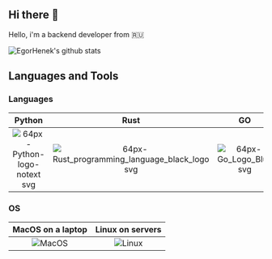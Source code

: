 ## Hi there 👋

<!--
**EgorHenek/EgorHenek** is a ✨ _special_ ✨ repository because its `README.md` (this file) appears on your GitHub profile.

Here are some ideas to get you started:

- 🔭 I’m currently working on ...
- 🌱 I’m currently learning ...
- 👯 I’m looking to collaborate on ...
- 🤔 I’m looking for help with ...
- 💬 Ask me about ...
- 📫 How to reach me: ...
- 😄 Pronouns: ...
- ⚡ Fun fact: ...
-->

Hello, i'm a backend developer from 🇷🇺

![EgorHenek's github stats](https://egorhenek-stats.vercel.app/api?username=egorhenek&hide=stars&show_icons=true&theme=transparent&rank_icon=github)

## Languages and Tools

### Languages

| Python | Rust | GO |
|:------:|:----:|:--:|
| ![64px-Python-logo-notext svg](https://github.com/EgorHenek/EgorHenek/assets/3796362/eb1454c5-8459-42ea-8abd-7fa791d576d6) | ![64px-Rust_programming_language_black_logo svg](https://github.com/EgorHenek/EgorHenek/assets/3796362/7194d394-79db-4d5e-922d-5f7d6a549ec3) | ![64px-Go_Logo_Blue svg](https://github.com/EgorHenek/EgorHenek/assets/3796362/5f44a3bd-12e4-49d3-aa1c-34a65e065c34) |

### OS

| MacOS on a laptop | Linux on servers |
| :---------------: | :-------------: |
| ![MacOS](https://github.com/EgorHenek/EgorHenek/assets/3796362/e7e41e89-eb16-473b-9ef7-af8790aa2be6) | ![Linux](https://github.com/EgorHenek/EgorHenek/assets/3796362/db8fc247-aa98-428c-bb39-4232186c646e) |

